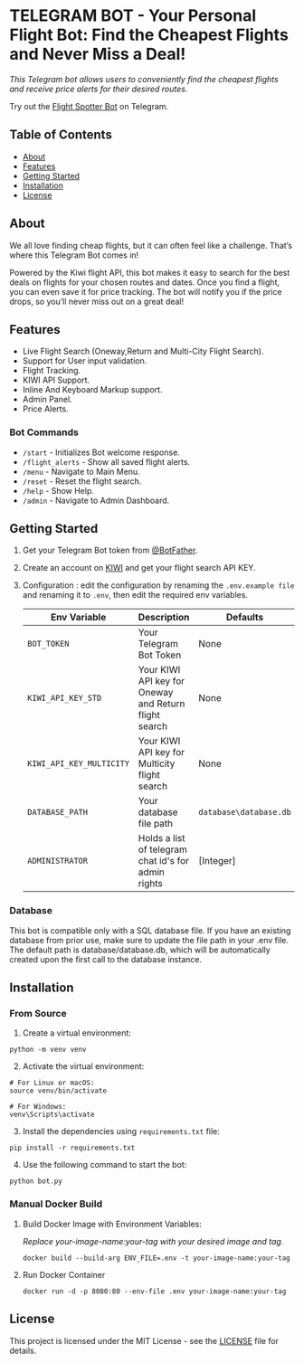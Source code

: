 # TELEGRAM BOT - Your Personal Flight Bot: Find the Cheapest Flights and Never Miss a Deal!

_This Telegram bot allows users to conveniently find the cheapest flights and receive price alerts for their desired routes._

Try out the [Flight Spotter Bot](https://t.me/FlightSpotter_Bot) on Telegram. 

## Table of Contents

- [About](#about)
- [Features](#features)
- [Getting Started](#getting-started)
- [Installation](#installation)
- [License](#license)


## About

We all love finding cheap flights, but it can often feel like a challenge. That’s where this Telegram Bot comes in!

Powered by the Kiwi flight API, this bot makes it easy to search for the best deals on flights for your chosen routes and dates. Once you find a flight, you can even save it for price tracking. The bot will notify you if the price drops, so you’ll never miss out on a great deal!

## Features

- Live Flight Search (Oneway,Return and Multi-City Flight Search).
- Support for User input validation.
- Flight Tracking.
- KIWI API Support.
- Inline And Keyboard Markup support.
- Admin Panel.
- Price Alerts.

### Bot Commands

- `/start` - Initializes Bot welcome response.
- `/flight_alerts` - Show all saved flight alerts.
- `/menu` - Navigate to Main Menu.
- `/reset` - Reset the flight search.
- `/help` - Show Help.
- `/admin` - Navigate to Admin Dashboard.

## Getting Started

1. Get your Telegram Bot token from [@BotFather](https://t.me/BotFather).

2. Create an account on [KIWI](https://partners.kiwi.com/) and get your flight search API KEY.

3. Configuration : edit the configuration by renaming the `.env.example file` and renaming it to `.env`, then edit the required env variables.

   | Env Variable      | Description                                              | Defaults               |
   | ----------------- | -------------------------------------------------------- | ---------------------- |
   | `BOT_TOKEN`       | Your Telegram Bot Token                                  | None                   |
   | `KIWI_API_KEY_STD`| Your KIWI API key for Oneway and Return flight search    | None                   |
   | `KIWI_API_KEY_MULTICITY `| Your KIWI API key for Multicity flight search      | None                   |
   | `DATABASE_PATH`   | Your database file path                                  | `database\database.db` |
   | `ADMINISTRATOR`   | Holds a list of telegram chat id's for admin rights      | [Integer]                     |


### Database

This bot is compatible only with a SQL database file. If you have an existing database from prior use, make sure to update the file path in your .env file. The default path is database/database.db, which will be automatically created upon the first call to the database instance.

## Installation

### From Source

1. Create a virtual environment:

```shell
python -m venv venv
```

2. Activate the virtual environment:

```shell
# For Linux or macOS:
source venv/bin/activate

# For Windows:
venv\Scripts\activate
```

3. Install the dependencies using `requirements.txt` file:

```shell
pip install -r requirements.txt
```

4. Use the following command to start the bot:

```shell
python bot.py
```

### Manual Docker Build

1. Build Docker Image with Environment Variables:

   _Replace your-image-name:your-tag with your desired image and tag._

   ```shell
   docker build --build-arg ENV_FILE=.env -t your-image-name:your-tag
   ```

2. Run Docker Container
   ```shell
   docker run -d -p 8080:80 --env-file .env your-image-name:your-tag
   ```

## License

This project is licensed under the MIT License - see the [LICENSE](LICENSE) file for details.
